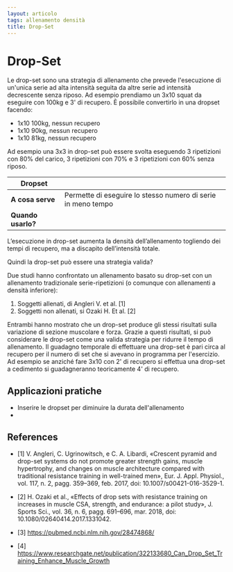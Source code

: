 ```yaml
---
layout: articolo
tags: allenamento densità
title: Drop-Set
---
```


# Drop-Set

Le drop-set sono una strategia di allenamento che prevede l'esecuzione di
un'unica serie ad alta intensità seguita da altre serie ad intensità
decrescente senza riposo. Ad esempio prendiamo un 3x10 squat da eseguire con
100kg e 3' di recupero. È possibile convertirlo in una dropset facendo:

- 1x10 100kg, nessun recupero
- 1x10 90kg, nessun recupero
- 1x10 81kg, nessun recupero

Ad esempio una 3x3 in drop-set può essere svolta eseguendo 3 ripetizioni con
80% del carico, 3 ripetizioni con 70% e 3 ripetizioni con 60% senza riposo. 

| **Dropset** | |
| - | - |
| **A cosa serve** | Permette di eseguire lo stesso numero di serie in meno tempo |
| **Quando usarlo?** |  |


L’esecuzione in drop-set aumenta la densità dell’allenamento togliendo dei
tempi di recupero, ma a discapito dell’intensità totale.

Quindi la drop-set può essere una strategia valida?

Due studi hanno confrontato un allenamento basato su drop-set con un
allenamento tradizionale serie-ripetizioni (o comunque con allenamenti a
densità inferiore):

1. Soggetti allenati, di Angleri V. et al. [1]
2. Soggetti non allenati, si Ozaki H. Et al. [2]

Entrambi hanno mostrato che un drop-set produce gli stessi risultati sulla
variazione di sezione muscolare e forza. Grazie a questi risultati, si può
considerare le drop-set come una valida strategia per ridurre il tempo di
allenamento.  Il guadagno temporale di effettuare una drop-set è pari circa al
recupero per il numero di set che si avevano in programma per l'esercizio. Ad
esempio se anziché fare 3x10 con 2' di recupero si effettua una drop-set a
cedimento si guadagneranno teoricamente 4' di recupero.

## Applicazioni pratiche

- Inserire le dropset per diminuire la durata dell'allenamento
-

## References

-   [1]	V. Angleri, C. Ugrinowitsch, e C. A. Libardi, «Crescent pyramid and
    drop-set systems do not promote greater strength gains, muscle hypertrophy, and
    changes on muscle architecture compared with traditional resistance training in
    well-trained men», Eur. J. Appl. Physiol., vol. 117, n. 2, pagg. 359–369, feb.
    2017, doi: 10.1007/s00421-016-3529-1.

-   [2]	H. Ozaki et al., «Effects of drop sets with resistance training on
    increases in muscle CSA, strength, and endurance: a pilot study», J. Sports
    Sci., vol. 36, n. 6, pagg. 691–696, mar. 2018, doi:
    10.1080/02640414.2017.1331042.

-   [3] https://pubmed.ncbi.nlm.nih.gov/28474868/


-   [4] https://www.researchgate.net/publication/322133680_Can_Drop_Set_Training_Enhance_Muscle_Growth
